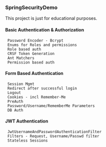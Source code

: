 ### SpringSecurityDemo

This project is just for educational purposes.  

#### Basic Authentication & Authorization
     Password Encoder - Bcrypt
     Enums for Roles and permissions
     Role based auth
     CRSF Token Generation
     Ant Matchers
     Permission based auth
#### Form Based Authentication
     Session Mgmt
     Redirect after successful login
     Logout 
     Cookies - incl Remember-Me
     PreAuth
     Password/Username/RememberMe Parameters
     DB Auth
#### JWT Authentication
     JwtUsernameAndPasswordAuthenticationFilter
     Filters - Request, Username/Passwd filter
     Stateless Sessions
     

